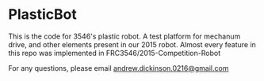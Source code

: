 # PlasticBot
This is the code for 3546's plastic robot. A test platform for mechanum drive, and other elements present in our 2015 robot. Almost every feature in this repo was implemented in FRC3546/2015-Competition-Robot

For any questions, please email andrew.dickinson.0216@gmail.com
